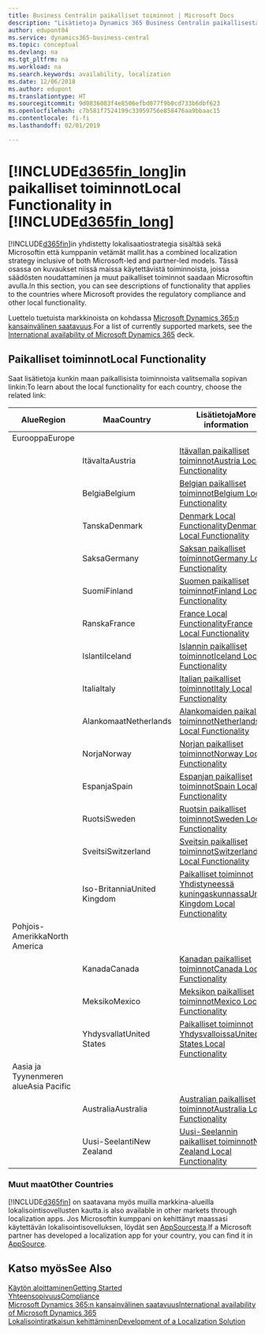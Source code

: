 ```yaml
---
title: Business Centralin paikalliset toiminnot | Microsoft Docs
description: "Lisätietoja Dynamics 365 Business Centralin paikallisesta käytöstä ja säädösten noudattamisesta"
author: edupont04
ms.service: dynamics365-business-central
ms.topic: conceptual
ms.devlang: na
ms.tgt_pltfrm: na
ms.workload: na
ms.search.keywords: availability, localization
ms.date: 12/06/2018
ms.author: edupont
ms.translationtype: HT
ms.sourcegitcommit: 9d0836083f4e8506efbd077f9b0cd733b6dbf623
ms.openlocfilehash: c7b581f7524199c33959756e858476aa9bbaac15
ms.contentlocale: fi-fi
ms.lasthandoff: 02/01/2019

---
```

# <a name="local-functionality-in-included365finlongincludesd365finlongmdmd"></a><span data-ttu-id="0f9fe-103">[!INCLUDE[d365fin_long](includes/d365fin_long_md.md)]in paikalliset toiminnot</span><span class="sxs-lookup"><span data-stu-id="0f9fe-103">Local Functionality in [!INCLUDE[d365fin_long](includes/d365fin_long_md.md)]</span></span>
[!INCLUDE[d365fin](includes/d365fin_md.md)]<span data-ttu-id="0f9fe-104">in yhdistetty lokalisaatiostrategia sisältää sekä Microsoftin että kumppanin vetämät mallit.</span><span class="sxs-lookup"><span data-stu-id="0f9fe-104">has a combined localization strategy inclusive of both Microsoft-led and partner-led models.</span></span> <span data-ttu-id="0f9fe-105">Tässä osassa on kuvaukset niissä maissa käytettävistä toiminnoista, joissa säädösten noudattaminen ja muut paikalliset toiminnot saadaan Microsoftin avulla.</span><span class="sxs-lookup"><span data-stu-id="0f9fe-105">In this section, you can see descriptions of functionality that applies to the countries where Microsoft provides the regulatory compliance and other local functionality.</span></span>  

<span data-ttu-id="0f9fe-106">Luettelo tuetuista markkinoista on kohdassa [Microsoft Dynamics 365:n kansainvälinen saatavuus](https://docs.microsoft.com/en-us/dynamics365/get-started/availability).</span><span class="sxs-lookup"><span data-stu-id="0f9fe-106">For a list of currently supported markets, see the [International availability of Microsoft Dynamics 365](https://docs.microsoft.com/en-us/dynamics365/get-started/availability) deck.</span></span>  

## <a name="local-functionality"></a><span data-ttu-id="0f9fe-107">Paikalliset toiminnot</span><span class="sxs-lookup"><span data-stu-id="0f9fe-107">Local Functionality</span></span>
<span data-ttu-id="0f9fe-108">Saat lisätietoja kunkin maan paikallisista toiminnoista valitsemalla sopivan linkin:</span><span class="sxs-lookup"><span data-stu-id="0f9fe-108">To learn about the local functionality for each country, choose the related link:</span></span>

| <span data-ttu-id="0f9fe-109">Alue</span><span class="sxs-lookup"><span data-stu-id="0f9fe-109">Region</span></span> | <span data-ttu-id="0f9fe-110">Maa</span><span class="sxs-lookup"><span data-stu-id="0f9fe-110">Country</span></span> | <span data-ttu-id="0f9fe-111">Lisätietoja</span><span class="sxs-lookup"><span data-stu-id="0f9fe-111">More information</span></span> |
| --- | --- |--- |
| <span data-ttu-id="0f9fe-112">Eurooppa</span><span class="sxs-lookup"><span data-stu-id="0f9fe-112">Europe</span></span> |  | |
|        | <span data-ttu-id="0f9fe-113">Itävalta</span><span class="sxs-lookup"><span data-stu-id="0f9fe-113">Austria</span></span> | [<span data-ttu-id="0f9fe-114">Itävallan paikalliset toiminnot</span><span class="sxs-lookup"><span data-stu-id="0f9fe-114">Austria Local Functionality</span></span>](localfunctionality/austria/austria-local-functionality.md) |
|        | <span data-ttu-id="0f9fe-115">Belgia</span><span class="sxs-lookup"><span data-stu-id="0f9fe-115">Belgium</span></span> |  [<span data-ttu-id="0f9fe-116">Belgian paikalliset toiminnot</span><span class="sxs-lookup"><span data-stu-id="0f9fe-116">Belgium Local Functionality</span></span>](localfunctionality/belgium/belgium-local-functionality.md) |
|        | <span data-ttu-id="0f9fe-117">Tanska</span><span class="sxs-lookup"><span data-stu-id="0f9fe-117">Denmark</span></span> | [<span data-ttu-id="0f9fe-118">Denmark Local Functionality</span><span class="sxs-lookup"><span data-stu-id="0f9fe-118">Denmark Local Functionality</span></span>](localfunctionality/denmark/denmark-local-functionality.md) |
|        | <span data-ttu-id="0f9fe-119">Saksa</span><span class="sxs-lookup"><span data-stu-id="0f9fe-119">Germany</span></span> | [<span data-ttu-id="0f9fe-120">Saksan paikalliset toiminnot</span><span class="sxs-lookup"><span data-stu-id="0f9fe-120">Germany Local Functionality</span></span>](localfunctionality/germany/germany-local-functionality.md) |
|        | <span data-ttu-id="0f9fe-121">Suomi</span><span class="sxs-lookup"><span data-stu-id="0f9fe-121">Finland</span></span> | [<span data-ttu-id="0f9fe-122">Suomen paikalliset toiminnot</span><span class="sxs-lookup"><span data-stu-id="0f9fe-122">Finland Local Functionality</span></span>](localfunctionality/finland/finland-local-functionality.md) |
|        | <span data-ttu-id="0f9fe-123">Ranska</span><span class="sxs-lookup"><span data-stu-id="0f9fe-123">France</span></span> | [<span data-ttu-id="0f9fe-124">France Local Functionality</span><span class="sxs-lookup"><span data-stu-id="0f9fe-124">France Local Functionality</span></span>](localfunctionality/france/france-local-functionality.md) |
|        | <span data-ttu-id="0f9fe-125">Islanti</span><span class="sxs-lookup"><span data-stu-id="0f9fe-125">Iceland</span></span> | [<span data-ttu-id="0f9fe-126">Islannin paikalliset toiminnot</span><span class="sxs-lookup"><span data-stu-id="0f9fe-126">Iceland Local Functionality</span></span>](localfunctionality/iceland/iceland-local-functionality.md) |
|        | <span data-ttu-id="0f9fe-127">Italia</span><span class="sxs-lookup"><span data-stu-id="0f9fe-127">Italy</span></span> | [<span data-ttu-id="0f9fe-128">Italian paikalliset toiminnot</span><span class="sxs-lookup"><span data-stu-id="0f9fe-128">Italy Local Functionality</span></span>](localfunctionality/italy/italy-local-functionality.md) |
|        | <span data-ttu-id="0f9fe-129">Alankomaat</span><span class="sxs-lookup"><span data-stu-id="0f9fe-129">Netherlands</span></span> | [<span data-ttu-id="0f9fe-130">Alankomaiden paikalliset toiminnot</span><span class="sxs-lookup"><span data-stu-id="0f9fe-130">Netherlands Local Functionality</span></span>](localfunctionality/netherlands/netherlands-local-functionality.md) |
|        | <span data-ttu-id="0f9fe-131">Norja</span><span class="sxs-lookup"><span data-stu-id="0f9fe-131">Norway</span></span> | [<span data-ttu-id="0f9fe-132">Norjan paikalliset toiminnot</span><span class="sxs-lookup"><span data-stu-id="0f9fe-132">Norway Local Functionality</span></span>](localfunctionality/norway/norway-local-functionality.md) |
|        | <span data-ttu-id="0f9fe-133">Espanja</span><span class="sxs-lookup"><span data-stu-id="0f9fe-133">Spain</span></span> | [<span data-ttu-id="0f9fe-134">Espanjan paikalliset toiminnot</span><span class="sxs-lookup"><span data-stu-id="0f9fe-134">Spain Local Functionality</span></span>](localfunctionality/spain/spain-local-functionality.md) |
|        | <span data-ttu-id="0f9fe-135">Ruotsi</span><span class="sxs-lookup"><span data-stu-id="0f9fe-135">Sweden</span></span> | [<span data-ttu-id="0f9fe-136">Ruotsin paikalliset toiminnot</span><span class="sxs-lookup"><span data-stu-id="0f9fe-136">Sweden Local Functionality</span></span>](localfunctionality/sweden/sweden-local-functionality.md) |
|        | <span data-ttu-id="0f9fe-137">Sveitsi</span><span class="sxs-lookup"><span data-stu-id="0f9fe-137">Switzerland</span></span> | [<span data-ttu-id="0f9fe-138">Sveitsin paikalliset toiminnot</span><span class="sxs-lookup"><span data-stu-id="0f9fe-138">Switzerland Local Functionality</span></span>](localfunctionality/switzerland/switzerland-local-functionality.md) |
|        | <span data-ttu-id="0f9fe-139">Iso-Britannia</span><span class="sxs-lookup"><span data-stu-id="0f9fe-139">United Kingdom</span></span> | [<span data-ttu-id="0f9fe-140">Paikalliset toiminnot Yhdistyneessä kuningaskunnassa</span><span class="sxs-lookup"><span data-stu-id="0f9fe-140">United Kingdom Local Functionality</span></span>](localfunctionality/unitedkingdom/united-kingdom-local-functionality.md) |
| <span data-ttu-id="0f9fe-141">Pohjois-Amerikka</span><span class="sxs-lookup"><span data-stu-id="0f9fe-141">North America</span></span> |       |  |
|        | <span data-ttu-id="0f9fe-142">Kanada</span><span class="sxs-lookup"><span data-stu-id="0f9fe-142">Canada</span></span>|[<span data-ttu-id="0f9fe-143">Kanadan paikalliset toiminnot</span><span class="sxs-lookup"><span data-stu-id="0f9fe-143">Canada Local Functionality</span></span>](localfunctionality/canada/canada-local-functionality.md) |
|        | <span data-ttu-id="0f9fe-144">Meksiko</span><span class="sxs-lookup"><span data-stu-id="0f9fe-144">Mexico</span></span> | [<span data-ttu-id="0f9fe-145">Meksikon paikalliset toiminnot</span><span class="sxs-lookup"><span data-stu-id="0f9fe-145">Mexico Local Functionality</span></span>](localfunctionality/mexico/mexico-local-functionality.md) |
|        | <span data-ttu-id="0f9fe-146">Yhdysvallat</span><span class="sxs-lookup"><span data-stu-id="0f9fe-146">United States</span></span>|[<span data-ttu-id="0f9fe-147">Paikalliset toiminnot Yhdysvalloissa</span><span class="sxs-lookup"><span data-stu-id="0f9fe-147">United States Local Functionality</span></span>](localfunctionality/unitedstates/united-states-local-functionality.md) |
| <span data-ttu-id="0f9fe-148">Aasia ja Tyynenmeren alue</span><span class="sxs-lookup"><span data-stu-id="0f9fe-148">Asia Pacific</span></span> |       |  |
|        | <span data-ttu-id="0f9fe-149">Australia</span><span class="sxs-lookup"><span data-stu-id="0f9fe-149">Australia</span></span> | [<span data-ttu-id="0f9fe-150">Australian paikalliset toiminnot</span><span class="sxs-lookup"><span data-stu-id="0f9fe-150">Australia Local Functionality</span></span>](localfunctionality/australia/australia-local-functionality.md) |
|        | <span data-ttu-id="0f9fe-151">Uusi-Seelanti</span><span class="sxs-lookup"><span data-stu-id="0f9fe-151">New Zealand</span></span> | [<span data-ttu-id="0f9fe-152">Uusi-Seelannin paikalliset toiminnot</span><span class="sxs-lookup"><span data-stu-id="0f9fe-152">New Zealand Local Functionality</span></span>](localfunctionality/newzealand/new-zealand-local-functionality.md) |

### <a name="other-countries"></a><span data-ttu-id="0f9fe-153">Muut maat</span><span class="sxs-lookup"><span data-stu-id="0f9fe-153">Other Countries</span></span>
[!INCLUDE[d365fin](includes/d365fin_md.md)] <span data-ttu-id="0f9fe-154">on saatavana myös muilla markkina-alueilla lokalisointisovellusten kautta.</span><span class="sxs-lookup"><span data-stu-id="0f9fe-154">is also available in other markets through localization apps.</span></span> <span data-ttu-id="0f9fe-155">Jos Microsoftin kumppani on kehittänyt maassasi käytettävän lokalisointisovelluksen, löydät sen [AppSourcesta](https://appsource.microsoft.com/en-us/product/dynamics-365-business-central/).</span><span class="sxs-lookup"><span data-stu-id="0f9fe-155">If a Microsoft partner has developed a localization app for your country, you can find it in [AppSource](https://appsource.microsoft.com/en-us/product/dynamics-365-business-central/).</span></span>

## <a name="see-also"></a><span data-ttu-id="0f9fe-156">Katso myös</span><span class="sxs-lookup"><span data-stu-id="0f9fe-156">See Also</span></span>
[<span data-ttu-id="0f9fe-157">Käytön aloittaminen</span><span class="sxs-lookup"><span data-stu-id="0f9fe-157">Getting Started</span></span>](product-get-started.md)  
[<span data-ttu-id="0f9fe-158">Yhteensopivuus</span><span class="sxs-lookup"><span data-stu-id="0f9fe-158">Compliance</span></span>](compliance/compliance-overview.md)  
[<span data-ttu-id="0f9fe-159">Microsoft Dynamics 365:n kansainvälinen saatavuus</span><span class="sxs-lookup"><span data-stu-id="0f9fe-159">International availability of Microsoft Dynamics 365</span></span>](https://docs.microsoft.com/en-us/dynamics365/get-started/availability)  
[<span data-ttu-id="0f9fe-160">Lokalisointiratkaisun kehittäminen</span><span class="sxs-lookup"><span data-stu-id="0f9fe-160">Development of a Localization Solution</span></span>](/dynamics365/business-central/dev-itpro/developer/readiness/readiness-develop-localization)  

